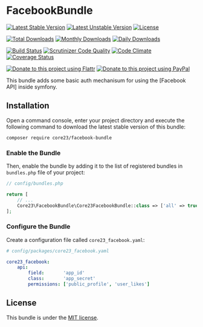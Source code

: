 FacebookBundle
==============
[![Latest Stable Version](https://poser.pugx.org/core23/facebook-bundle/v/stable)](https://packagist.org/packages/core23/facebook-bundle)
[![Latest Unstable Version](https://poser.pugx.org/core23/facebook-bundle/v/unstable)](https://packagist.org/packages/core23/facebook-bundle)
[![License](https://poser.pugx.org/core23/facebook-bundle/license)](LICENSE.md)

[![Total Downloads](https://poser.pugx.org/core23/facebook-bundle/downloads)](https://packagist.org/packages/core23/facebook-bundle)
[![Monthly Downloads](https://poser.pugx.org/core23/facebook-bundle/d/monthly)](https://packagist.org/packages/core23/facebook-bundle)
[![Daily Downloads](https://poser.pugx.org/core23/facebook-bundle/d/daily)](https://packagist.org/packages/core23/facebook-bundle)

[![Build Status](https://travis-ci.org/core23/FacebookBundle.svg)](https://travis-ci.org/core23/FacebookBundle)
[![Scrutinizer Code Quality](https://scrutinizer-ci.com/g/core23/FacebookBundle/badges/quality-score.png?b=master)](https://scrutinizer-ci.com/g/core23/FacebookBundle)
[![Code Climate](https://codeclimate.com/github/core23/FacebookBundle/badges/gpa.svg)](https://codeclimate.com/github/core23/FacebookBundle)
[![Coverage Status](https://coveralls.io/repos/core23/FacebookBundle/badge.svg)](https://coveralls.io/r/core23/FacebookBundle)

[![Donate to this project using Flattr](https://img.shields.io/badge/flattr-donate-yellow.svg)](https://flattr.com/profile/core23)
[![Donate to this project using PayPal](https://img.shields.io/badge/paypal-donate-yellow.svg)](https://paypal.me/gripp)

This bundle adds some basic auth mechanisum for using the [Facebook API] inside symfony.

## Installation

Open a command console, enter your project directory and execute the following command to download the latest stable version of this bundle:

```
composer require core23/facebook-bundle
```

### Enable the Bundle

Then, enable the bundle by adding it to the list of registered bundles in `bundles.php` file of your project:

```php
// config/bundles.php

return [
    // ...
    Core23\FacebookBundle\Core23FacebookBundle::class => ['all' => true],
];
```

### Configure the Bundle

Create a configuration file called `core23_facebook.yaml`:

```yaml
# config/packages/core23_facebook.yaml

core23_facebook:
    api:
        field:       'app_id'
        class:       'app_secret'
        permissions: ['public_profile', 'user_likes']
```

## License

This bundle is under the [MIT license](LICENSE.md).

[FacebookAPI]: https://developers.facebook.com/
